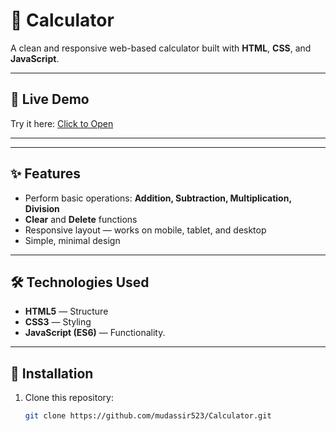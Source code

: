 
# 🧮 Calculator

A clean and responsive web-based calculator built with **HTML**, **CSS**, and **JavaScript**.

---

## 🔗 Live Demo
Try it here: [Click to Open](https://mudassir523.github.io/Calculator/)

---

---

## ✨ Features
- Perform basic operations: **Addition, Subtraction, Multiplication, Division**
- **Clear** and **Delete** functions
- Responsive layout — works on mobile, tablet, and desktop
- Simple, minimal design

---

## 🛠️ Technologies Used
- **HTML5** — Structure  
- **CSS3** — Styling  
- **JavaScript (ES6)** — Functionality.

---

## 📂 Installation
1. Clone this repository:
   ```bash
   git clone https://github.com/mudassir523/Calculator.git
